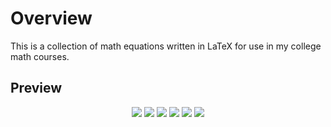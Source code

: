 <h1>Overview</h1>

<p>This is a collection of math equations written in LaTeX for use in my college math courses.</p>

<h2>Preview</h2>

<p align="center">
    <img src="images/physics_1.png">
    <img src="images/physics_2.png">
    <img src="images/physics_3.png">
    <img src="images/physics_4.png">
    <img src="images/physics_5.png">
    <img src="images/physics_6.png">
</p>